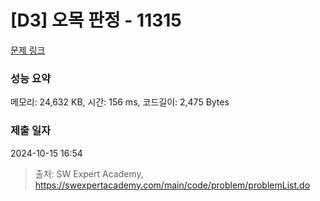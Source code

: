 # [D3] 오목 판정 - 11315 

[문제 링크](https://swexpertacademy.com/main/code/problem/problemDetail.do?contestProbId=AXaSUPYqPYMDFASQ) 

### 성능 요약

메모리: 24,632 KB, 시간: 156 ms, 코드길이: 2,475 Bytes

### 제출 일자

2024-10-15 16:54



> 출처: SW Expert Academy, https://swexpertacademy.com/main/code/problem/problemList.do